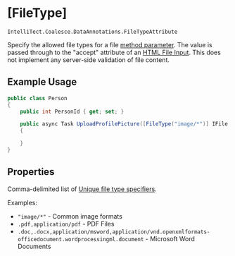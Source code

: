 
# [FileType]

`IntelliTect.Coalesce.DataAnnotations.FileTypeAttribute`

Specify the allowed file types for a file [method parameter](../methods.md#parameters). The value is passed through to the "accept" attribute of an [HTML File Input](https://developer.mozilla.org/en-US/docs/Web/HTML/Reference/Elements/input/file#accept). This does not implement any server-side validation of file content.


## Example Usage

``` c#
public class Person
{
    public int PersonId { get; set; }

    public async Task UploadProfilePicture([FileType("image/*")] IFile file) 
    {

    }
}
```

## Properties
<Prop def="public string FileTypes { get; set; }" ctor=1 />
    
Comma-delimited list of [Unique file type specifiers](https://developer.mozilla.org/en-US/docs/Web/HTML/Reference/Elements/input/file#unique_file_type_specifiers).

Examples:
- `"image/*"` - Common image formats
- `.pdf,application/pdf` - PDF Files
- `.doc,.docx,application/msword,application/vnd.openxmlformats-officedocument.wordprocessingml.document` - Microsoft Word Documents

